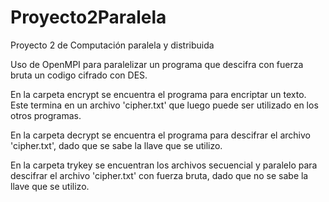 # Proyecto2Paralela
Proyecto 2 de Computación paralela y distribuida

Uso de OpenMPI para paralelizar un programa que descifra con fuerza bruta un
codigo cifrado con DES.

En la carpeta encrypt se encuentra el programa para encriptar un texto. Este
termina en un archivo 'cipher.txt' que luego puede ser utilizado en los
otros programas.

En la carpeta decrypt se encuentra el programa para descifrar el archivo
'cipher.txt', dado que se sabe la llave que se utilizo.

En la carpeta trykey se encuentran los archivos secuencial y paralelo para
descifrar el archivo 'cipher.txt' con fuerza bruta, dado que no se sabe la llave que se utilizo.
